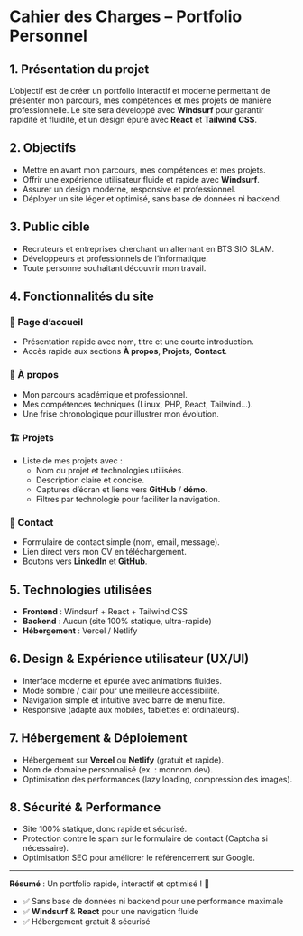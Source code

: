 # Cahier des Charges – Portfolio Personnel

## 1. Présentation du projet
L’objectif est de créer un portfolio interactif et moderne permettant de présenter mon parcours, mes compétences et mes projets de manière professionnelle. Le site sera développé avec **Windsurf** pour garantir rapidité et fluidité, et un design épuré avec **React** et **Tailwind CSS**.

## 2. Objectifs
- Mettre en avant mon parcours, mes compétences et mes projets.
- Offrir une expérience utilisateur fluide et rapide avec **Windsurf**.
- Assurer un design moderne, responsive et professionnel.
- Déployer un site léger et optimisé, sans base de données ni backend.

## 3. Public cible
- Recruteurs et entreprises cherchant un alternant en BTS SIO SLAM.
- Développeurs et professionnels de l’informatique.
- Toute personne souhaitant découvrir mon travail.

## 4. Fonctionnalités du site

### 📌 Page d’accueil
- Présentation rapide avec nom, titre et une courte introduction.
- Accès rapide aux sections **À propos**, **Projets**, **Contact**.

### 📝 À propos
- Mon parcours académique et professionnel.
- Mes compétences techniques (Linux, PHP, React, Tailwind…).
- Une frise chronologique pour illustrer mon évolution.

### 🏗️ Projets
- Liste de mes projets avec :
  - Nom du projet et technologies utilisées.
  - Description claire et concise.
  - Captures d’écran et liens vers **GitHub** / **démo**.
  - Filtres par technologie pour faciliter la navigation.

### 📩 Contact
- Formulaire de contact simple (nom, email, message).
- Lien direct vers mon CV en téléchargement.
- Boutons vers **LinkedIn** et **GitHub**.

## 5. Technologies utilisées
- **Frontend** : Windsurf + React + Tailwind CSS
- **Backend** : Aucun (site 100% statique, ultra-rapide)
- **Hébergement** : Vercel / Netlify

## 6. Design & Expérience utilisateur (UX/UI)
- Interface moderne et épurée avec animations fluides.
- Mode sombre / clair pour une meilleure accessibilité.
- Navigation simple et intuitive avec barre de menu fixe.
- Responsive (adapté aux mobiles, tablettes et ordinateurs).

## 7. Hébergement & Déploiement
- Hébergement sur **Vercel** ou **Netlify** (gratuit et rapide).
- Nom de domaine personnalisé (ex. : monnom.dev).
- Optimisation des performances (lazy loading, compression des images).

## 8. Sécurité & Performance
- Site 100% statique, donc rapide et sécurisé.
- Protection contre le spam sur le formulaire de contact (Captcha si nécessaire).
- Optimisation SEO pour améliorer le référencement sur Google.

---

**Résumé** : Un portfolio rapide, interactif et optimisé ! 🚀
- ✅ Sans base de données ni backend pour une performance maximale
- ✅ **Windsurf** & **React** pour une navigation fluide
- ✅ Hébergement gratuit & sécurisé
